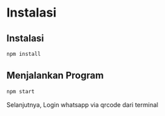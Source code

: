
# Instalasi

## Instalasi
```bash
npm install
```

## Menjalankan Program
```bash
npm start
```

Selanjutnya, Login whatsapp via qrcode dari terminal
